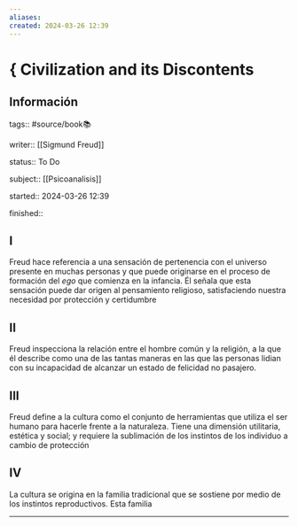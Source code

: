 ```yaml
---
aliases: 
created: 2024-03-26 12:39
---
```

# { Civilization and its Discontents
## Información
tags:: #source/book📚 

writer:: [[Sigmund Freud]]

status:: To Do

subject:: [[Psicoanalisis]]

started:: 2024-03-26 12:39

finished::

## I
Freud hace referencia a una sensación de pertenencia con el universo presente en muchas personas y que puede originarse en el proceso de formación del *ego* que comienza en la infancia. Él señala que esta sensación puede dar origen al pensamiento religioso, satisfaciendo nuestra necesidad por protección y certidumbre

## II
Freud inspecciona la relación entre el hombre común y la religión, a la que él describe como una de las tantas maneras en las que las personas lidian con su incapacidad de alcanzar un estado de felicidad no pasajero. 

## III
Freud define a la cultura como el conjunto de herramientas que utiliza el ser humano para hacerle frente a la naturaleza. Tiene una dimensión utilitaria, estética y social; y requiere la sublimación de los instintos de los individuo a cambio de protección

## IV
La cultura se origina en la familia tradicional que se sostiene por medio de los instintos reproductivos. Esta familia
___

